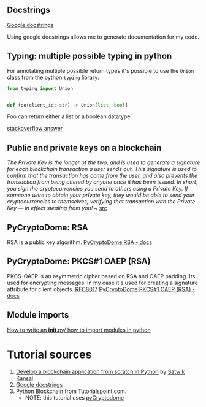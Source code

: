 ## Docstrings

[Google docstrings](https://google.github.io/styleguide/pyguide.html#s3.8-comments-and-docstrings)

Using google docstrings allows me to generate documentation for my code.

## Typing: multiple possible typing in python

For annotating multiple possible return types it's possible to use the `Union` class from the python `typing` library:

```Python
from typing import Union


def foo(client_id: str) -> Union[list, bool]
```

Foo can return either a list or a boolean datatype.

[stackoverflow answer](https://stackoverflow.com/a/33945518)

## Public and private keys on a blockchain

_The Private Key is the longer of the two, and is used to generate a signature for each blockchain transaction a user sends out. This signature is used to confirm that the transaction has come from the user, and also prevents the transaction from being altered by anyone once it has been issued. In short, you sign the cryptocurrencies you send to others using a Private Key. If someone were to obtain your private key, they would be able to send your cryptocurrencies to themselves, verifying that transaction with the Private Key — in effect stealing from you!_ ~ [src](https://blog.wetrust.io/why-do-i-need-a-public-and-private-key-on-the-blockchain-c2ea74a69e76)

## PyCryptoDome: RSA

RSA is a public key algorithm.
[PyCryptoDome RSA - docs](https://pycryptodome.readthedocs.io/en/latest/src/public_key/rsa.html)

## PyCryptoDome: PKCS#1 OAEP (RSA)

PKCS-OAEP is an asymmetric cipher based on RSA and OAEP padding. Its used for encrypting messages. In my case it's used for creating a signature attribute for client objects.
[RFC8017](https://datatracker.ietf.org/doc/html/rfc8017#section-7.1)
[PyCryptoDome PKCS#1 OAEP (RSA) - docs](https://pycryptodome.readthedocs.io/en/latest/src/cipher/oaep.html)

## Module imports

[How to write an **init**.py/ how to import modules in python](https://towardsdatascience.com/whats-init-for-me-d70a312da583)

# Tutorial sources

1. [Develop a blockchain application from scratch in Python](https://gist.github.com/satwikkansal/4a857cad2797b9d199547a752933a715) by [Satwik Kansal](https://gist.github.com/satwikkansal)
2. [Google docstrings](https://google.github.io/styleguide/pyguide.html#s3.8-comments-and-docstrings)
3. [Python Blockchain](https://www.tutorialspoint.com/python_blockchain/python_blockchain_introduction.htm) from Tutorialspoint.com.
   - NOTE: this tutorial uses [pyCryptodome](https://pycryptodome.readthedocs.io/en/latest/src/introduction.html)

